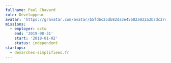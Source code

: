 ```yaml
---
fullname: Paul Chavard
role: Développeur
avatar: 'https://gravatar.com/avatar/b5fd6c25db82da3e45682a022a3b7dc2?s=512'
missions:
  - employer: octo
    end: '2019-08-31'
    start: '2018-01-02'
    status: independent
startups:
  - demarches-simplifiees.fr
---
```


